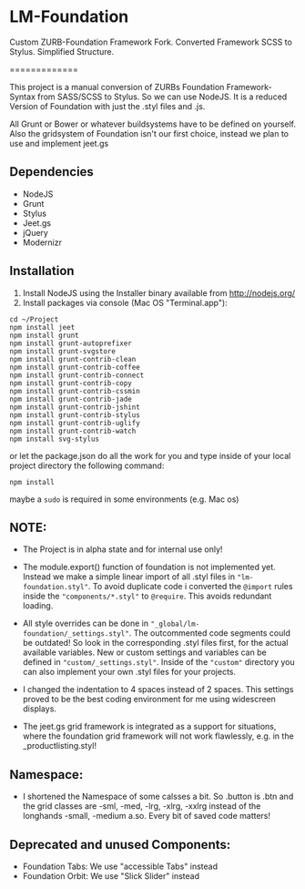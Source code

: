 LM-Foundation
=============

Custom ZURB-Foundation Framework Fork. Converted Framework SCSS to Stylus. Simplified Structure.

=============

This project is a manual conversion of ZURBs Foundation Framework-Syntax from SASS/SCSS to Stylus. So we can use NodeJS.
It is a reduced Version of Foundation with just the .styl files and .js.

All Grunt or Bower or whatever buildsystems have to be defined on yourself. Also the gridsystem of Foundation isn't our first choice, instead we plan to use and implement jeet.gs

Dependencies
------------
- NodeJS
- Grunt
- Stylus
- Jeet.gs
- jQuery
- Modernizr

Installation
------------

1. Install NodeJS using the Installer binary available from http://nodejs.org/
2. Install packages via console (Mac OS "Terminal.app"):
```
cd ~/Project
npm install jeet
npm install grunt
npm install grunt-autoprefixer
npm install grunt-svgstore
npm install grunt-contrib-clean
npm install grunt-contrib-coffee
npm install grunt-contrib-connect
npm install grunt-contrib-copy
npm install grunt-contrib-cssmin
npm install grunt-contrib-jade
npm install grunt-contrib-jshint
npm install grunt-contrib-stylus
npm install grunt-contrib-uglify
npm install grunt-contrib-watch
npm install svg-stylus
```
or let the package.json do all the work for you and type inside of your local project directory the following command:
```
npm install
```
maybe a `sudo` is required in some environments (e.g. Mac os)

NOTE:
-----------
- The Project is in alpha state and for internal use only!

- The module.export() function of foundation is not implemented yet. Instead we make a simple linear import of all .styl files in ```"lm-foundation.styl"```. To avoid duplicate code i converted the ```@import``` rules inside the ```"components/*.styl"``` to ```@require```. This avoids redundant loading.

- All style overrides can be done in ```"_global/lm-foundation/_settings.styl"```. The outcommented code segments could be outdated! So look in the corresponding .styl files first, for the actual available variables. New or custom settings and variables can be defined in ```"custom/_settings.styl"```. Inside of the `"custom"` directory you can also implement your own .styl files for your projects.

- I changed the indentation to 4 spaces instead of 2 spaces. This settings proved to be the best coding environment for me using widescreen displays.

- The jeet.gs grid framework is integrated as a support for situations, where the foundation grid framework will not work flawlessly, e.g. in the _productlisting.styl!

Namespace:
-----------
- I shortened the Namespace of some calsses a bit. So .button is .btn and the grid classes are -sml, -med, -lrg, -xlrg, -xxlrg instead of the longhands -small, -medium a.so. Every bit of saved code matters!

Deprecated and unused Components:
-----------
- Foundation Tabs: We use "accessible Tabs" instead
- Foundation Orbit: We use "Slick Slider" instead


